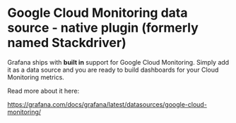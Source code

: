 # Google Cloud Monitoring data source - native plugin (formerly named Stackdriver)

Grafana ships with **built in** support for Google Cloud Monitoring. Simply add it as a data source and you are ready to build dashboards for your Cloud Monitoring metrics.

Read more about it here:

<https://grafana.com/docs/grafana/latest/datasources/google-cloud-monitoring/>
